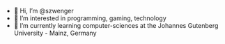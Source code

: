 - 👋 Hi, I’m @szwenger
- 👀 I’m interested in programming, gaming, technology 
- 🌱 I’m currently learning computer-sciences at the Johannes Gutenberg University - Mainz, Germany

<!---
szwenger/szwenger is a ✨ special ✨ repository because its `README.md` (this file) appears on your GitHub profile.
You can click the Preview link to take a look at your changes.
--->
